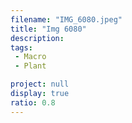 ```yaml
---
filename: "IMG_6080.jpeg"
title: "Img 6080"
description:
tags:
 - Macro
 - Plant

project: null
display: true
ratio: 0.8
---
```

